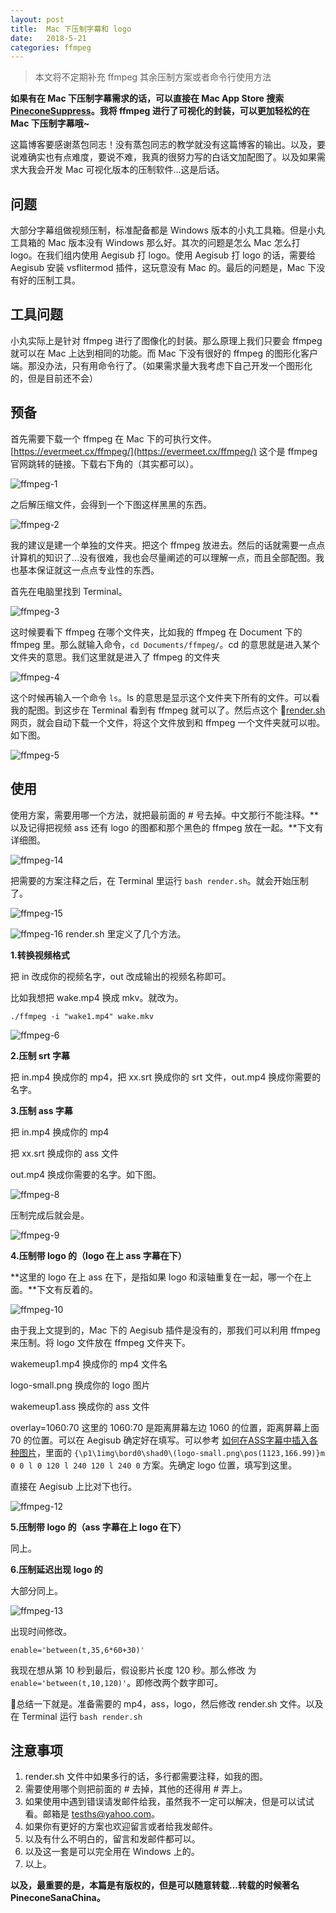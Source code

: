 ```yaml
---
layout: post
title:  Mac 下压制字幕和 logo
date:   2018-5-21
categories: ffmpeg
---
```


> 本文将不定期补充 ffmpeg 其余压制方案或者命令行使用方法

**如果有在 Mac 下压制字幕需求的话，可以直接在 Mac App Store 搜索 [PineconeSuppress](https://apps.apple.com/cn/app/pineconesuppress/id1398134175?l=en&mt=12)。我将 ffmpeg 进行了可视化的封装，可以更加轻松的在 Mac 下压制字幕哦~**

这篇博客要感谢蒸包同志！没有蒸包同志的教学就没有这篇博客的输出。以及，要说难确实也有点难度，要说不难，我真的很努力写的白话文加配图了。以及如果需求大我会开发 Mac 可视化版本的压制软件...这是后话。

## 问题

大部分字幕组做视频压制，标准配备都是 Windows 版本的小丸工具箱。但是小丸工具箱的 Mac 版本没有 Windows 那么好。其次的问题是怎么 Mac 怎么打 logo。在我们组内使用 Aegisub 打 logo。使用 Aegisub 打 logo 的话，需要给 Aegisub 安装 vsflitermod 插件，这玩意没有 Mac 的。最后的问题是，Mac 下没有好的压制工具。

## 工具问题

小丸实际上是针对 ffmpeg 进行了图像化的封装。那么原理上我们只要会 ffmpeg 就可以在 Mac 上达到相同的功能。而 Mac 下没有很好的 ffmpeg 的图形化客户端。那没办法，只有用命令行了。（如果需求量大我考虑下自己开发一个图形化的，但是目前还不会）

## 预备

首先需要下载一个 ffmpeg 在 Mac 下的可执行文件。[https://evermeet.cx/ffmpeg/](https://evermeet.cx/ffmpeg/) 这个是 ffmpeg 官网跳转的链接。下载右下角的（其实都可以）。

![ffmpeg-1](http://walkginkgo.com/images/ffmpeg/1.png)

之后解压缩文件，会得到一个下图这样黑黑的东西。

![ffmpeg-2](http://walkginkgo.com/images/ffmpeg/2.png)

我的建议是建一个单独的文件夹。把这个 ffmpeg 放进去。然后的话就需要一点点计算机的知识了...没有很难，我也会尽量阐述的可以理解一点，而且全部配图。我也基本保证就这一点点专业性的东西。

首先在电脑里找到 Terminal。

![ffmpeg-3](http://walkginkgo.com/images/ffmpeg/3.png)

这时候要看下 ffmpeg 在哪个文件夹，比如我的 ffmpeg 在 Document 下的 ffmpeg 里。那么就输入命令，`cd Documents/ffmpeg/`。cd 的意思就是进入某个文件夹的意思。我们这里就是进入了 ffmpeg 的文件夹

![ffmpeg-4](http://walkginkgo.com/images/ffmpeg/4.png)


这个时候再输入一个命令 `ls`。ls 的意思是显示这个文件夹下所有的文件。可以看我的配图。到这步在 Terminal 看到有 ffmpeg 就可以了。然后点这个 [render.sh](http://walkginkgo.com/images/ffmpeg/render.sh)网页，就会自动下载一个文件，将这个文件放到和 ffmpeg 一个文件夹就可以啦。如下图。

![ffmpeg-5](http://walkginkgo.com/images/ffmpeg/5.png)

## 使用

使用方案，需要用哪一个方法，就把最前面的 # 号去掉。中文那行不能注释。**以及记得把视频 ass 还有 logo 的图都和那个黑色的 ffmpeg 放在一起。**下文有详细图。

![ffmpeg-14](http://walkginkgo.com/images/ffmpeg/14.png)

把需要的方案注释之后，在 Terminal 里运行 `bash render.sh`。就会开始压制了。

![ffmpeg-15](http://walkginkgo.com/images/ffmpeg/15.png)

![ffmpeg-16](http://walkginkgo.com/images/ffmpeg/16.png)
render.sh 里定义了几个方法。

**1.转换视频格式**

把 in 改成你的视频名字，out 改成输出的视频名称即可。

比如我想把 wake.mp4 换成 mkv。就改为。

`./ffmpeg -i "wake1.mp4" wake.mkv`

![ffmpeg-6](http://walkginkgo.com/images/ffmpeg/6.png)

**2.压制 srt 字幕**

把 in.mp4 换成你的 mp4，把 xx.srt 换成你的 srt 文件，out.mp4 换成你需要的名字。

**3.压制 ass 字幕**

把 in.mp4 换成你的 mp4

把 xx.srt 换成你的 ass 文件

out.mp4 换成你需要的名字。如下图。

![ffmpeg-8](http://walkginkgo.com/images/ffmpeg/8.png)

压制完成后就会是。

![ffmpeg-9](http://walkginkgo.com/images/ffmpeg/9.png)

**4.压制带 logo 的（logo 在上 ass 字幕在下）**

**这里的 logo 在上 ass 在下，是指如果 logo 和滚轴重复在一起，哪一个在上面。**下文有反着的。

![ffmpeg-10](http://walkginkgo.com/images/ffmpeg/10.png)

由于我上文提到的，Mac 下的 Aegisub 插件是没有的，那我们可以利用 ffmpeg 来压制。将 logo 文件放在 ffmpeg 文件夹下。

wakemeup1.mp4 换成你的 mp4 文件名

logo-small.png 换成你的 logo 图片

wakemeup1.ass 换成你的 ass 文件

overlay=1060:70 这里的 1060:70 是距离屏幕左边 1060 的位置，距离屏幕上面 70 的位置。可以在 Aegisub 确定好在填写。可以参考 [如何在ASS字幕中插入各种图片](http://tieba.baidu.com/p/2706704635)，里面的 `{\p1\1img\bord0\shad0\(logo-small.png\pos(1123,166.99)}m 0 0 l 0 120 l 240 120 l 240 0` 方案。先确定 logo 位置，填写到这里。

直接在 Aegisub 上比对下也行。


![ffmpeg-12](http://walkginkgo.com/images/ffmpeg/12.png)


**5.压制带 logo 的（ass 字幕在上 logo 在下）**

同上。

**6.压制延迟出现 logo 的**

大部分同上。

![ffmpeg-13](http://walkginkgo.com/images/ffmpeg/13.png)

出现时间修改。

`enable='between(t,35,6*60+30)'`

我现在想从第 10 秒到最后，假设影片长度 120 秒。那么修改 为 `enable='between(t,10,120)'`。即修改两个数字即可。

总结一下就是。准备需要的 mp4，ass，logo，然后修改 render.sh 文件。以及在 Terminal 运行 `bash render.sh`

## 注意事项

1. render.sh 文件中如果多行的话，多行都需要注释，如我的图。
2. 需要使用哪个则把前面的 # 去掉，其他的还得用 # 弄上。
3. 如果使用中遇到错误请发邮件给我，虽然我不一定可以解决，但是可以试试看。邮箱是 tesths@yahoo.com。
4. 如果你有更好的方案也欢迎留言或者给我发邮件。
5. 以及有什么不明白的，留言和发邮件都可以。
6. 以及这一套是可以完全用在 Windows 上的。
7. 以上。

**以及，最重要的是，本篇是有版权的，但是可以随意转载...转载的时候著名 PineconeSanaChina。**

